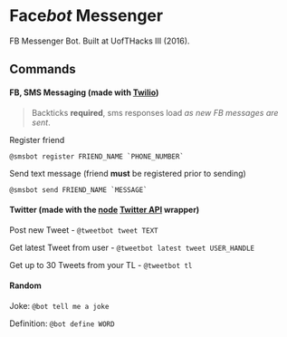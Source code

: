 # Face*bot* Messenger
FB Messenger Bot. Built at UofTHacks III (2016).

## Commands

#### FB, SMS Messaging (made with [Twilio](https://www.twilio.com))

> Backticks __required__, sms responses load _as new FB messages are sent_.

Register friend

``` @smsbot register FRIEND_NAME `PHONE_NUMBER` ```

Send text message (friend __must__ be registered prior to sending)

``` @smsbot send FRIEND_NAME `MESSAGE` ```

#### Twitter (made with the [node](https://www.npmjs.com/package/twitter) [Twitter API](https://dev.twitter.com/rest/public) wrapper)

Post new Tweet - `@tweetbot tweet TEXT`

Get latest Tweet from user - `@tweetbot latest tweet USER_HANDLE`

Get up to 30 Tweets from your TL - `@tweetbot tl`


#### Random

Joke: `@bot tell me a joke`

Definition: `@bot define WORD`
